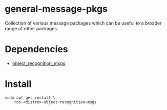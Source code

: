 # general-message-pkgs

Collection of various message packages which can be useful to a broader range of other packages.


# Dependencies

* [object_recognition_msgs](http://wiki.ros.org/object_recognition_msgs)


# Install

```
sudo apt-get install \
    ros-<distro>-object-recognition-msgs
```     
